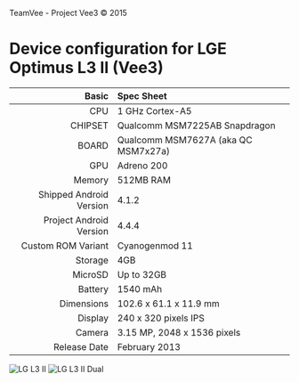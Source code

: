 TeamVee - Project Vee3 © 2015

Device configuration for LGE Optimus L3 II (Vee3)
=====================================

Basic   | Spec Sheet
-------:|:-------------------------
CPU     | 1 GHz Cortex-A5
CHIPSET | Qualcomm MSM7225AB Snapdragon
BOARD   | Qualcomm MSM7627A (aka QC MSM7x27a)
GPU     | Adreno 200
Memory  | 512MB RAM
Shipped Android Version | 4.1.2
Project Android Version | 4.4.4
Custom ROM Variant | Cyanogenmod 11
Storage | 4GB
MicroSD | Up to 32GB
Battery | 1540 mAh
Dimensions | 102.6 x 61.1 x 11.9 mm
Display | 240 x 320 pixels IPS
Camera  | 3.15 MP, 2048 x 1536 pixels
Release Date | February 2013

![LG L3 II](http://cdn2.gsmarena.com/vv/pics/lg/lg-optimus-l3-ii.jpg "LG L3 II") ![LG L3 II Dual](http://cdn2.gsmarena.com/vv/pics/lg/lg-optimus-l3-ii-dual-2.jpg "LG L3 II Dual")
